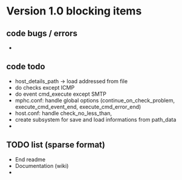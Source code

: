 # Version 1.0 blocking items

## code bugs / errors
- 

## code todo
- host_details_path -> load addressed from file
- do checks except ICMP
- do event cmd_execute except SMTP
- mphc.conf: handle global options (continue_on_check_problem, execute_cmd_event_end, execute_cmd_error_end)
- host.conf: handle check_no_less_than,
- create subsystem for save and load informations from path_data
- 

## TODO list (sparse format)
- End readme
- Documentation (wiki)
- 

